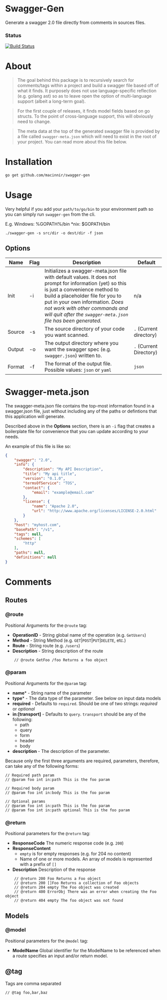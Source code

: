 # Swagger-Gen

Generate a swagger 2.0 file directly from comments in sources files. 

### Status
[![Build Status](https://travis-ci.org/macinnir/swagger-gen.svg?branch=master)](https://travis-ci.org/macinnir/swagger-gen)

# About

> The goal behind this package is to recursively search for comments/tags within a project and build a swagger file based off of what it finds. It purposely does not use language-specific reflection (e.g. golang ast) so as to leave open the option of multi-language support (albeit a long-term goal).  

> For the first couple of releases, it finds model fields based on go structs.  To the point of cross-language support, this will obviously need to change. 

> The meta data at the top of the generated swagger file is provided by a file called `swagger-meta.json` which will need to exist in the root of your project. You can read more about this file below.

# Installation
```bash
go get github.com/macinnir/swagger-gen 

```

# Usage
Very helpful if you add your `path/to/go/bin` to your environment path so you can simply run `swagger-gen` from the cli. 

E.g. Windows: %GOPATH%/bin
*nix: $GOPATH/bin

```
./swagger-gen -s src/dir -o dest/dir -f json
```

## Options
Name | Flag | Description | Default 
---- | ---- | ----------- | -------
Init | -i | Initializes a swagger-meta.json file with default values. It does not prompt for information (yet) so this is just a convenience method to build a placeholder file for you to put in your own information. *Does not work with other commands and will quit after the `swagger-meta.json` file has been generated.* | n/a
Source | -s | The source directory of your code you want scanned. | `.` (Current directory)
Output | -o | The output directory where you want the swagger spec (e.g. `swagger.json`) written to. | `.` (Current Directory)
Format | -f | The format of the output file. Possible values: `json` or `yaml` | `json` 

# Swagger-meta.json

The swagger-meta.json file contains the top-most information found in a swagger.json file, just without including any of the paths or defintions that this application will generate. 

Described above in the **Options** section, there is an `-i` flag that creates a boilerplate file for convenience that you can update according to your needs.


An example of this file is like so: 

```json
{
    "swagger": "2.0",
    "info": {
        "description": "My API Description",
        "title": "My api title",
        "version": "0.1.0",
        "termsOfService": "TOS",
        "contact": {
            "email": "example@email.com"
        },
        "license": {
            "name": "Apache 2.0",
            "url": "http://www.apache.org/licenses/LICENSE-2.0.html"
        }
    },
    "host": "myhost.com",
    "basePath": "/v1",
    "tags": null,
    "schemes": [
        "http"
    ],
    "paths": null,
    "definitions": null
}
```

# Comments

## Routes 

### @route 

Positional Arguments for the `@route` tag:

- **OperationID** - String global name of the operation (e.g. `GetUsers`)
- **Method** - String Method (e.g. `GET`|`POST`|`PUT`|`DELETE`, etc.)
- **Route** - String route (e.g. `/users`)
- **Description** - String description of the route 

```
    // @route GetFoo /foo Returns a foo object 
```

### @param

Positional Arguments for the `@param` tag:

- **name*** - String name of the parameter
- **type*** - The data type of the parameter. See below on input data models
- **required** - Defaults to `required`. Should be one of two strings: *required* or *optional*
- **in:[transport]** - Defaults to `query`. `transport` should be any of the following:
    - path
    - query
    - form
    - header
    - body
- **description** - The description of the parameter.

Because only the first three arguments are required, parameters, therefore, can take any of the following forms:

```
// Required path param  
// @param foo int in:path This is the foo param

// Required body param 
// @param foo int in:body This is the foo param

// Optional params
// @param foo int in:path This is the foo param
// @param foo int in:path optional This is the foo param

```

### @return 

Positional parameters for the `@return` tag:

- **ResponseCode** The numeric response code (e.g. `200`)
- **ResponseContent**
    - `empty` is for empty responses (e.g. for 204 no content)
    - Name of one or more models. An array of models is represented with a prefix of `[]`
- **Description** Description of the response 

```
    // @return 200 Foo Returns a Foo object 
    // @return 200 []Foo Returns a collection of Foo objects 
    // @return 204 empty The Foo object was created
    // @return 400 ErrorObj There was an error when creating the Foo object
    // @return 404 empty The foo object was not found 
```

## Models 

### @model

Positional parameters for the `@model` tag:
- **ModelName** Global identifier for the ModelName to be referenced when a route specifies an input and/or return model.


## @tag

Tags are comma separated 

```
// @tag foo,bar,baz
```